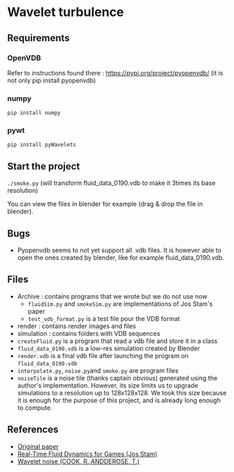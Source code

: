 # Wavelet turbulence

## Requirements
### OpenVDB
Refer to instructions found there : https://pypi.org/project/pyopenvdb/ (it is not only pip install pyopenvdb)

### numpy
`pip install numpy`

### pywt
`pip install pyWavelets`

## Start the project

`./smoke.py`
(will transform fluid_data_0190.vdb to make it 3times its base resolution)

You can view the files in blender for example (drag & drop the file in blender).

## Bugs
 - Pyopenvdb seems to not yet support all .vdb files. It is however able to open the ones created by blender, like for example fluid_data_0190.vdb.

## Files
 - Archive : contains programs that we wrote but we do not use now
    - `fluidSim.py` and `smokeSim.py` are implementations of Jos Stam's paper
    - `test_vdb_format.py` is a test file pour the VDB format
 - render : contains render images and files
 - simulation : contains folders with VDB sequences
 - `createFluid.py` is a program that read a vdb file and store it in a class
 - `fluid_data_0190.vdb` is a low-res simulation created by Blender
 - `render.vdb` is a final vdb file after launching the program on `fluid_data_0190.vdb`
 - `interpolate.py`, `noise.py`and `smoke.py` are program files
 - `noiseTile` is a noise tile (thanks captain obvious) generated using the author's implementation. However, its size limits us to upgrade simulations to a resolution up to 128x128x128. We took this size because it is enough for the purpose of this project, and is already long enough to compute.

## References
 - [Original paper](https://www.cs.cornell.edu/~tedkim/WTURB/)
 - [Real-Time Fluid Dynamics for Games (Jos Stam)](https://www.dgp.toronto.edu/public_user/stam/reality/Research/pdf/GDC03.pdf)
 - [Wavelet noise (COOK, R.,ANDDEROSE, T.)](https://graphics.pixar.com/library/WaveletNoise/paper.pdf)